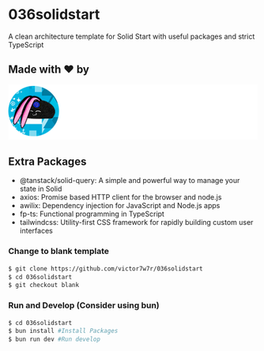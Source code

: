 # 036solidstart

A clean architecture template for Solid Start with useful packages and strict TypeScript

## Made with ❤️ by

![Alt text](public/brandwhite.png?raw=true 'Title')

## Extra Packages

- @tanstack/solid-query: A simple and powerful way to manage your state in Solid
- axios: Promise based HTTP client for the browser and node.js
- awilix: Dependency injection for JavaScript and Node.js apps
- fp-ts: Functional programming in TypeScript
- tailwindcss: Utility-first CSS framework for rapidly building custom user interfaces

### Change to blank template

```bash
$ git clone https://github.com/victor7w7r/036solidstart
$ cd 036solidstart
$ git checkout blank
```

### Run and Develop (Consider using bun)

```bash
$ cd 036solidstart
$ bun install #Install Packages
$ bun run dev #Run develop
```
